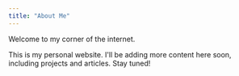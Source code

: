 ```yaml
---
title: "About Me"
---
```


Welcome to my corner of the internet.

This is my personal website. I'll be adding more content here soon, including projects and articles. Stay tuned!
